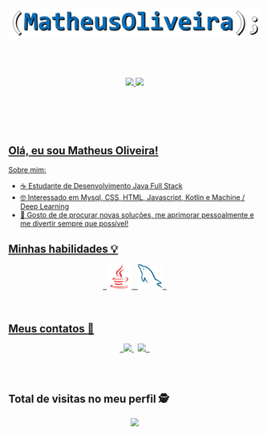 <br/>
<p align="center">
  <a href="https://www.linkedin.com/in/matheus-oliveira-5993a518a/" rel="noreferrer" target="_blank">
    <img align="center" width="500" src="Assets/MatheusOliveira.svg" />
  </a>
<p/>
</br>
</br>
</br>

<div align="center">
  <a href="https://github.com/MatheusOliveira-1">
  <img height="150em" src="https://github-readme-stats.vercel.app/api/top-langs/?username=MatheusOliveira-1&layout=compact&langs_count=7&theme=dracula"/>
  <img height="150em" src="https://github-readme-stats.vercel.app/api?username=MatheusOliveira-1&show_icons=true&theme=dracula&include_all_commits=true&count_private=true"/>
</div>
  
</br>
</br>
</br>
</br>
</br>  <!--- criador da tabela https://github.com/anuraghazra -->

## Olá, eu sou Matheus Oliveira!

 Sobre mim:

- ☕ Estudante de Desenvolvimento Java Full Stack
- 🤓 Interessado em Mysql, CSS, HTML, Javascript, Kotlin e Machine / Deep Learning
- 🎯 Gosto de de procurar novas soluções, me aprimorar pessoalmente e me divertir sempre que possível!

## Minhas habilidades 💡
<div align="center">
    &nbsp;
    <img height="50" src="https://raw.githubusercontent.com/devicons/devicon/master/icons/java/java-plain.svg">
    &nbsp;
    <img height="50" src="https://raw.githubusercontent.com/devicons/devicon/master/icons/mysql/mysql-original.svg">
    &nbsp;

   
</div>
</br>
</br>


## Meus contatos :iphone:

<p align="center">
    &nbsp;
    <a href="mailto:mhs.oliveira1996@gmail.com">
        <img src="https://img.shields.io/badge/gmail-D14836?&style=for-the-badge&logo=gmail&logoColor=white&link=mailto:mhs.oliveira1996@gmail.com">
    </a>
    &nbsp;
    <a href="https://www.linkedin.com/in/matheus-oliveira-5993a518a/"> 
        <img src="https://img.shields.io/badge/linkedin-%230077B5.svg?&style=for-the-badge&logo=linkedin&logoColor=white&link=mailto:https://www.linkedin.com/in/matheus-oliveira-5993a518a/">
    &nbsp;
    </a>
</p>

</br>
</br>

<p align="center"> 

 ## Total de visitas no meu perfil :detective: <br>
 <p align="center"> 
   <img alingn="center" src="https://profile-counter.glitch.me/MatheusOliveira-1/count.svg" />
 </p>

</p>
